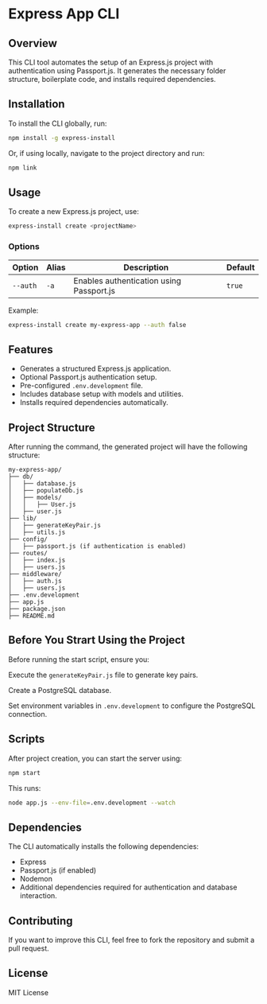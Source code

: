 # Express App CLI

## Overview
This CLI tool automates the setup of an Express.js project with authentication using Passport.js. It generates the necessary folder structure, boilerplate code, and installs required dependencies.


## Installation

To install the CLI globally, run:
```sh
npm install -g express-install
```

Or, if using locally, navigate to the project directory and run:
```sh
npm link
```

## Usage
To create a new Express.js project, use:
```sh
express-install create <projectName>
```

### Options
| Option | Alias | Description | Default |
|--------|-------|-------------|---------|
| `--auth` | `-a` | Enables authentication using Passport.js | `true` |

Example:
```sh
express-install create my-express-app --auth false
```

## Features
- Generates a structured Express.js application.
- Optional Passport.js authentication setup.
- Pre-configured `.env.development` file.
- Includes database setup with models and utilities.
- Installs required dependencies automatically.

## Project Structure
After running the command, the generated project will have the following structure:
```
my-express-app/
├── db/
│   ├── database.js
│   ├── populateDb.js
│   ├── models/
│   │   ├── User.js
│   ├── user.js
├── lib/
│   ├── generateKeyPair.js
│   ├── utils.js
├── config/
│   ├── passport.js (if authentication is enabled)
├── routes/
│   ├── index.js
│   ├── users.js
├── middleware/
│   ├── auth.js
│   ├── users.js
├── .env.development
├── app.js
├── package.json
├── README.md
```
## Before You Strart Using the Project

Before running the start script, ensure you:

Execute the ```generateKeyPair.js``` file to generate key pairs.

Create a PostgreSQL database.

Set environment variables in ```.env.development``` to configure the PostgreSQL connection.

## Scripts
After project creation, you can start the server using:
```sh
npm start
```
This runs:
```sh
node app.js --env-file=.env.development --watch
```

## Dependencies
The CLI automatically installs the following dependencies:
- Express
- Passport.js (if enabled)
- Nodemon
- Additional dependencies required for authentication and database interaction.

## Contributing
If you want to improve this CLI, feel free to fork the repository and submit a pull request.

## License
MIT License

